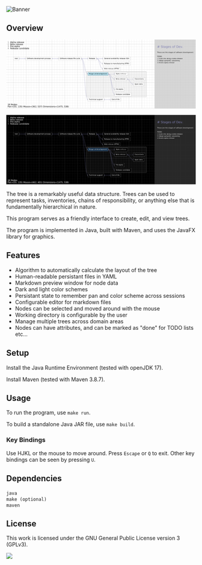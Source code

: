 ![Banner](https://s-christy.com/sbs/status-banner.svg?icon=notification/account_tree&hue=250&title=Tree%20Viewer&description=What%20is%20this%2C%20a%20viewer%20for%20trees%3F%0A)

## Overview

<p align="center">
  <img src="./assets/screenshot-light.png" />
</p>

<p align="center">
  <img src="./assets/screenshot-dark.png" />
</p>

The tree is a remarkably useful data structure. Trees can be used to represent
tasks, inventories, chains of responsibility, or anything else that is
fundamentally hierarchical in nature.

This program serves as a friendly interface to create, edit, and view trees.

The program is implemented in Java, built with Maven, and uses the JavaFX
library for graphics.

## Features

- Algorithm to automatically calculate the layout of the tree
- Human-readable persistant files in YAML
- Markdown preview window for node data
- Dark and light color schemes
- Persistant state to remember pan and color scheme across sessions
- Configurable editor for markdown files
- Nodes can be selected and moved around with the mouse
- Working directory is configurable by the user
- Manage multiple trees across domain areas
- Nodes can have attributes, and can be marked as "done" for TODO lists etc...

## Setup

Install the Java Runtime Environment (tested with openJDK 17).

Install Maven (tested with Maven 3.8.7).

## Usage

To run the program, use `make run`.

To build a standalone Java JAR file, use `make build`.

### Key Bindings

Use HJKL or the mouse to move around. Press `Escape` or `Q` to exit. Other key
bindings can be seen by pressing `U`.

## Dependencies

```
java
make (optional)
maven
```

## License

This work is licensed under the GNU General Public License version 3 (GPLv3).

[<img src="https://s-christy.com/status-banner-service/GPLv3_Logo.svg" width="150" />](https://www.gnu.org/licenses/gpl-3.0.en.html)
